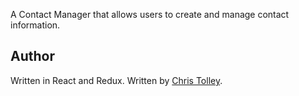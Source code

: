 A Contact Manager that allows users to create and manage contact information.

## Author
Written in React and Redux. Written by [Chris Tolley](http://tolleycoder.com).
